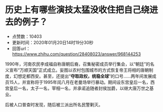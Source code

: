 # 历史上有哪些演技太猛没收住把自己绕进去的例子？
- 点赞数：10403
- 更新时间：2020年01月20日14时19分30秒
- 回答url：https://www.zhihu.com/question/28408023/answer/968144253
<body>
 <p data-pid="LDKhUn7j">1990年，河南农民李成福自称唐朝后裔，召集秘密成员举行集会，以“朝廷”的名义宣布“万顺天国”正式成立。妄图以农村包围城市的方式恢复帝王将相的唐朝制度，幻想定都西安。甚至，还提出“<b>夺取政权，统稳全球</b>”的口号……两年间发展成员15人，并宣称将于1995年闰八月在老曼场举行暴动。期间设东宫皇后一名，西宫皇后一名，太子一名，宰相一名，并承诺追随者封侯加爵，以继大唐万世之基业。</p>
 <p data-pid="F4pFngVf">后被人口普查时发现，随后被三派出所名民警剿灭。</p>
</body>